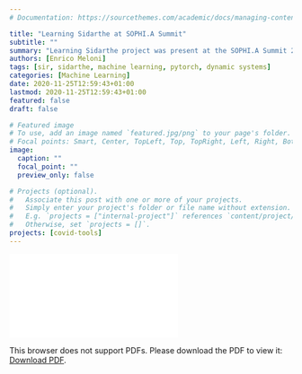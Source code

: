 ```yaml
---
# Documentation: https://sourcethemes.com/academic/docs/managing-content/

title: "Learning Sidarthe at SOPHI.A Summit"
subtitle: ""
summary: "Learning Sidarthe project was present at the SOPHI.A Summit 2020"
authors: [Enrico Meloni]
tags: [sir, sidarthe, machine learning, pytorch, dynamic systems]
categories: [Machine Learning]
date: 2020-11-25T12:59:43+01:00
lastmod: 2020-11-25T12:59:43+01:00
featured: false
draft: false

# Featured image
# To use, add an image named `featured.jpg/png` to your page's folder.
# Focal points: Smart, Center, TopLeft, Top, TopRight, Left, Right, BottomLeft, Bottom, BottomRight.
image:
  caption: ""
  focal_point: ""
  preview_only: false

# Projects (optional).
#   Associate this post with one or more of your projects.
#   Simply enter your project's folder or file name without extension.
#   E.g. `projects = ["internal-project"]` references `content/project/deep-learning/index.md`.
#   Otherwise, set `projects = []`.
projects: [covid-tools]
---
```

<object data="poster.pdf" type="application/pdf" width="750px" height="750px">
    <embed src="poster.pdf" type="application/pdf">
        <p>This browser does not support PDFs. Please download the PDF to view it: <a href="poster.pdf">Download PDF</a>.</p>
    </embed>
</object>